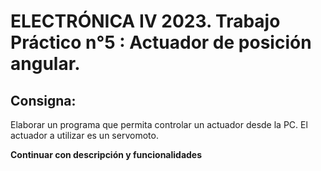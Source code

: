 # ELECTRÓNICA IV 2023. Trabajo Práctico n°5 : Actuador de posición angular. 

## Consigna:
Elaborar un programa que permita controlar un actuador desde la PC. 
El actuador a utilizar es un servomoto.

**Continuar con descripción y funcionalidades** 

